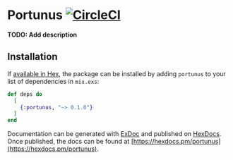# Portunus [![CircleCI](https://circleci.com/gh/sharmapankaj2512/portunus.svg?style=svg)](https://circleci.com/gh/sharmapankaj2512/portunus)

**TODO: Add description**

## Installation

If [available in Hex](https://hex.pm/docs/publish), the package can be installed
by adding `portunus` to your list of dependencies in `mix.exs`:

```elixir
def deps do
  [
    {:portunus, "~> 0.1.0"}
  ]
end
```

Documentation can be generated with [ExDoc](https://github.com/elixir-lang/ex_doc)
and published on [HexDocs](https://hexdocs.pm). Once published, the docs can
be found at [https://hexdocs.pm/portunus](https://hexdocs.pm/portunus).

